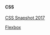 #### CSS

[CSS Snapshot 2017](https://www.w3.org/TR/CSS/r)

[Flexbox](https://css-tricks.com/snippets/css/a-guide-to-flexbox/)
